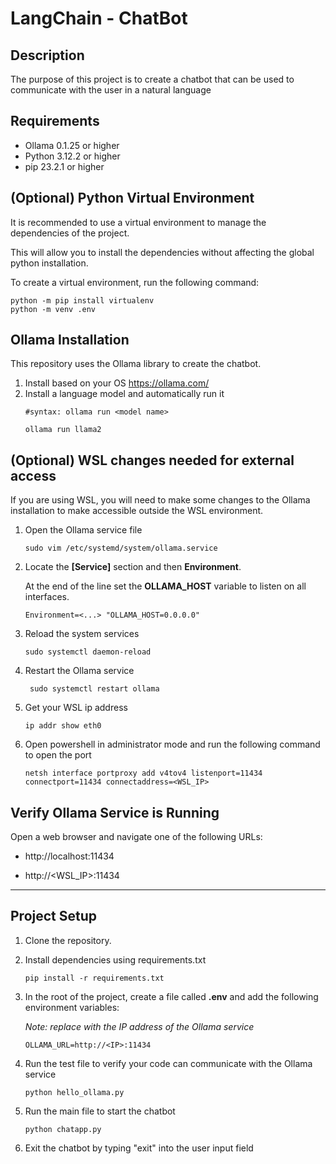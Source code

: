 # LangChain - ChatBot

## Description
The purpose of this project is to create a chatbot that can be used to communicate with the user in a natural language


## Requirements
- Ollama 0.1.25 or higher
- Python 3.12.2 or higher
- pip 23.2.1 or higher

## (Optional) Python Virtual Environment
It is recommended to use a virtual environment to manage the dependencies of the project.

This will allow you to install the dependencies without affecting the global python installation.

To create a virtual environment, run the following command:

 ```
 python -m pip install virtualenv
 python -m venv .env
 ```

## Ollama Installation
This repository uses the Ollama library to create the chatbot.

1. Install based on your OS https://ollama.com/
2. Install a language model and automatically run it
   ```
   #syntax: ollama run <model name>
   
   ollama run llama2
   ```

## (Optional) WSL changes needed for external access
If you are using WSL, you will need to make some changes to the Ollama installation to make accessible outside the WSL environment.

1. Open the Ollama service file
   ```
   sudo vim /etc/systemd/system/ollama.service
   ``` 
2. Locate the **[Service]** section and then **Environment**.

   At the end of the line set the **OLLAMA_HOST** variable to listen on all interfaces. 

   ```
   Environment=<...> "OLLAMA_HOST=0.0.0.0"
   ```

3. Reload the system services
   ```
   sudo systemctl daemon-reload
   ```
4. Restart the Ollama service
   ```
    sudo systemctl restart ollama
    ```

5. Get your WSL ip address
   ```
   ip addr show eth0
   ```

6. Open powershell in administrator mode and run the following command to open the port
   ```
   netsh interface portproxy add v4tov4 listenport=11434 connectport=11434 connectaddress=<WSL_IP>
   ```
   
## Verify Ollama Service is Running
Open a web browser and navigate one of the following URLs:

- http://localhost:11434

- http://<WSL_IP>:11434
--- 

## Project Setup
1. Clone the repository.
2. Install dependencies using requirements.txt
   ```
   pip install -r requirements.txt
   ```
3. In the root of the project, create a file called **.env** and add the following environment variables:

   *Note: replace <IP> with the IP address of the Ollama service*

   ```
   OLLAMA_URL=http://<IP>:11434
   ```

4. Run the test file to verify your code can communicate with the Ollama service
   ```
   python hello_ollama.py
   ```
5. Run the main file to start the chatbot
   ```
   python chatapp.py
   ```
6. Exit the chatbot by typing "exit" into the user input field